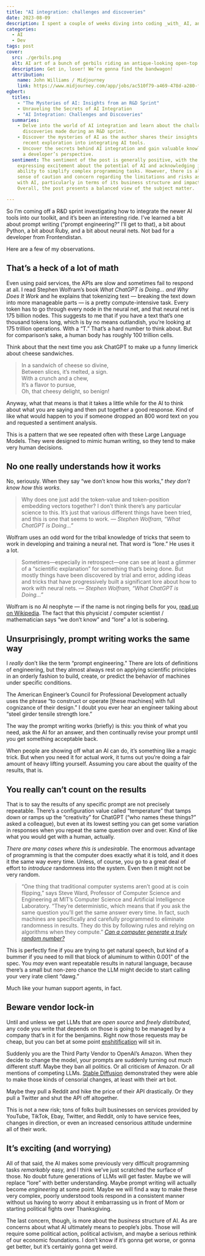 ```yaml
---
title: "AI integration: challenges and discoveries"
date: 2023-08-09
description: I spent a couple of weeks diving into coding _with_ AI, and there are a lot of challenges. The most concerning, however, have very little to do with the technology.
categories:
  - AI
  - Dev
tags: post
cover:
  src: ./gerbils.png
  alt: AI art of a bunch of gerbils riding an antique-looking open-top car across a dry lake bed, a cloud of dust behind them.
  description: Get in, loser! We’re gonna find the bandwagon!
  attribution:
    name: John Williams / Midjourney
    link: https://www.midjourney.com/app/jobs/ac510f79-a469-478d-a280-fbda50660b87/
egbert:
  titles:
    - "The Mysteries of AI: Insights from an R&D Sprint"
    - Unraveling the Secrets of AI Integration
    - "AI Integration: Challenges and Discoveries"
  summaries:
    - Delve into the world of AI integration and learn about the challenges and
      discoveries made during an R&D sprint.
    - Discover the mysteries of AI as the author shares their insights from a
      recent exploration into integrating AI tools.
    - Uncover the secrets behind AI integration and gain valuable knowledge from
      a developer’s perspective.
  sentiment: The sentiment of the post is generally positive, with the author
    expressing excitement about the potential of AI and acknowledging its
    ability to simplify complex programming tasks. However, there is also a
    sense of caution and concern regarding the limitations and risks associated
    with AI, particularly in terms of its business structure and impact on jobs.
    Overall, the post presents a balanced view of the subject matter.

---
```


So I’m coming off a R&D sprint investigating how to integrate the newer AI tools into our toolkit, and it’s been an interesting ride. I’ve learned a bit about prompt writing (“prompt engineering?” I’ll get to that), a bit about Python, a bit about Ruby, and a bit about neural nets. Not bad for a developer from Frontendistan.

Here are a few of my observations.

## That’s a heck of a lot of math

Even using paid services, the APIs are slow and sometimes fail to respond at all. I read Stephen Wolfram’s book _What ChatGPT is Doing… and Why Does It Work_ and he explains that tokenizing text — breaking the text down into more manageable parts — is a pretty compute-intensive task. Every token has to go through every node in the neural net, and that neural net is 175 billion nodes. This suggests to me that if you have a text that’s one thousand tokens long, which is by no means outlandish, you’re looking at 175 trillion operations. With a “T.” That’s a hard number to think about. But for comparison’s sake, a human body has roughly 100 trillion cells.

Think about that the next time you ask ChatGPT to make up a funny limerick about cheese sandwiches.

> In a sandwich of cheese so divine,<br>
> Between slices, it’s melted, a sign.<br>
> With a crunch and a chew,<br>
> It’s a flavor to pursue,<br>
> Oh, that cheesy delight, so benign!<br>

Anyway, what that means is that it takes a little while for the AI to think about what you are saying and then put together a good response. Kind of like what would happen to you if someone dropped an 800 word text on you and requested a sentiment analysis.

This is a pattern that we see repeated often with these Large Language Models. They were designed to mimic human writing, so they tend to make very human decisions.

## No one really understands how it works

No, seriously. When they say “we don’t know how this works,” _they don’t know how this works_.

> Why does one just add the token-value and token-position embedding vectors together? I don’t think there’s any particular science to this. It’s just that various different things have been tried, and this is one that seems to work. <cite>— Stephen Wolfram, “What ChatGPT is Doing…”</cite>

Wolfram uses an odd word for the tribal knowledge of tricks that seem to work in developing and training a neural net. That word is “lore.” He uses it a lot.

> Sometimes—especially in retrospect—one can see at least a glimmer of a “scientific explanation” for something that’s being done. But mostly things have been discovered by trial and error, adding ideas and tricks that have progressively built a significant lore about how to work with neural nets. <cite>— Stephen Wolfram, “What ChatGPT is Doing…”</cite>

Wolfram is no AI neophyte — if the name is not ringing bells for you, [read up on Wikipedia](https://en.wikipedia.org/wiki/Stephen_Wolfram). The fact that this physicist / computer scientist / mathematician says “we don’t know” and “lore” a lot is sobering.

## Unsurprisingly, prompt writing works the same way

I _really_ don’t like the term “prompt engineering.” There are lots of definitions of engineering, but they almost always rest on applying scientific principles in an orderly fashion to build, create, or predict the behavior of machines under specific conditions.

The American Engineer’s Council for Professional Development actually uses the phrase “to construct or operate [these machines] with full cognizance of their design.” I doubt you ever hear an engineer talking about “steel girder tensile strength lore.”

The way the prompt writing works (briefly) is this: you think of what you need, ask the AI for an answer, and then continually revise your prompt until you get something acceptable back.

When people are showing off what an AI can do, it’s something like a magic trick. But when you need it for actual _work_, it turns out you’re doing a fair amount of heavy lifting yourself. Assuming you care about the quality of the results, that is.

## You really can’t count on the results

That is to say the results of any specific prompt are not precisely repeatable. There’s a configuration value called “temperature” that tamps down or ramps up the “creativity” for ChatGPT (“who names these things?” asked a colleague), but even at its lowest setting you can get some variation in responses when you repeat the same question over and over. Kind of like what you would get with a human, actually.

_There are many cases where this is undesirable_. The enormous advantage of programming is that the computer does exactly what it is told, and it does it the same way every time. Unless, of course, you go to a great deal of effort to _introduce_ randomness into the system. Even then it might not be very random.

> “One thing that traditional computer systems aren’t good at is coin flipping,” says Steve Ward, Professor of Computer Science and Engineering at MIT’s Computer Science and Artificial Intelligence Laboratory. “They’re deterministic, which means that if you ask the same question you’ll get the same answer every time. In fact, such machines are specifically and carefully programmed to eliminate randomness in results. They do this by following rules and relying on algorithms when they compute.” <cite>[Can a computer generate a truly random number?](https://engineering.mit.edu/engage/ask-an-engineer/can-a-computer-generate-a-truly-random-number/)</cite>

This is perfectly fine if you are trying to get natural speech, but kind of a bummer if you need to mill that block of aluminum to within 0.001" of the spec. You _may_ even want repeatable results in natural language, because there’s a small but non-zero chance the LLM might decide to start calling your very irate client “dawg.”

Much like your human support agents, in fact.

## Beware vendor lock-in

Until and unless we get LLMs that are _open source_ and _freely distributed_, any code you write that depends on those is going to be managed by a company that’s in it for the benjamins. Right now those requests may be cheap, but you can bet at some point [enshitification](https://jacobin.com/2023/05/cory-doctorow-big-tech-internet-monopoly-capitalism-artificial-intelligence-crypto) will sit in.

Suddenly you are the Third Party Vendor to OpenAI’s Amazon. When they decide to change the model,  your prompts are suddenly turning out much different stuff. Maybe they ban all politics. Or all criticism of Amazon. Or all mentions of competing LLMs. [Stable Diffusion](https://www.theverge.com/2022/11/24/23476622/ai-image-generator-stable-diffusion-version-2-nsfw-artists-data-changes) demonstrated they were able to make those kinds of censorial changes, at least with their art bot.

Maybe they pull a Reddit and hike the price of their API drastically. Or they pull a Twitter and shut the API off altogether.

This is not a new risk; tons of folks built businesses on services provided by YouTube, TikTok, Ebay, Twitter, and Reddit, only to have service fees, changes in direction, or even an increased censorious attitude undermine all of their work.

## It’s exciting (and worrying)

All of that said, the AI makes some previously very difficult programming tasks _remarkably_ easy, and I think we’ve just scratched the surface of those. No doubt future generations of LLMs will get faster. Maybe we will replace “lore” with better understanding. Maybe prompt writing will actually become _engineering_ at some point. Maybe we will find a way to make these very complex, poorly understood tools respond in a consistent manner without us having to worry about it embarrassing us in front of Mom or starting political fights over Thanksgiving.

The last concern, though, is more about the _business_ structure of AI. As are concerns about what AI ultimately means to people’s jobs. Those will require some political action, political activism, and maybe a serious rethink of our economic foundations. I don’t know if it’s gonna get worse, or gonna get better, but it’s certainly gonna get weird.
